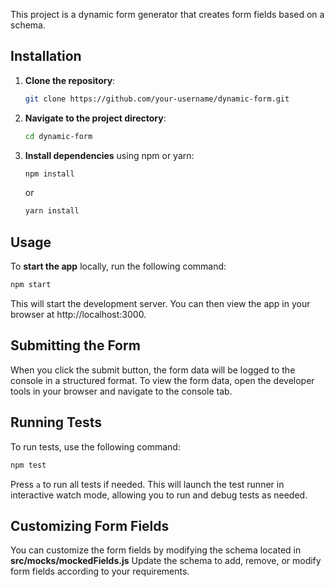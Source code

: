This project is a dynamic form generator that creates form fields based on a schema.

## Installation

1. **Clone the repository**:

    ```bash
    git clone https://github.com/your-username/dynamic-form.git
    ```

2. **Navigate to the project directory**:

    ```bash
    cd dynamic-form
    ```

3. **Install dependencies** using npm or yarn:

    ```bash
    npm install
    ```

    or

    ```bash
    yarn install
    ```

## Usage

To **start the app** locally, run the following command:

```bash
npm start
```

This will start the development server. You can then view the app in your browser at http://localhost:3000.

## Submitting the Form

When you click the submit button, the form data will be logged to the console in a structured format. To view the form data, open the developer tools in your browser and navigate to the console tab.

## Running Tests

To run tests, use the following command:

```bash
npm test
```
Press `a` to run all tests if needed.
This will launch the test runner in interactive watch mode, allowing you to run and debug tests as needed.

## Customizing Form Fields


You can customize the form fields by modifying the schema located in **src/mocks/mockedFields.js** Update the schema to add, remove, or modify form fields according to your requirements.
